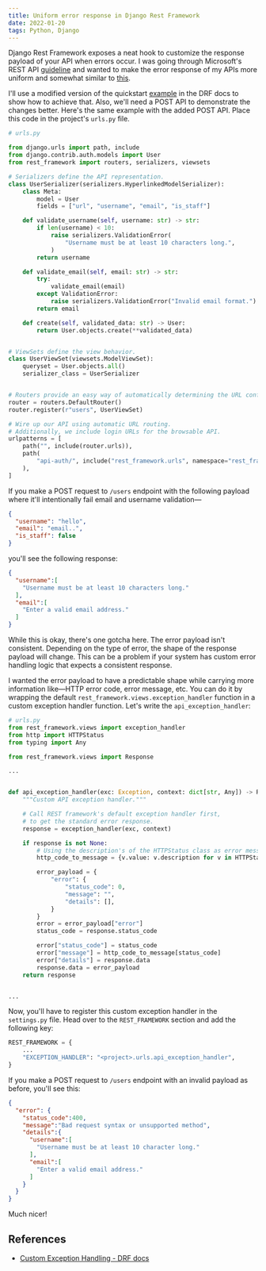 ```yaml
---
title: Uniform error response in Django Rest Framework
date: 2022-01-20
tags: Python, Django
---
```


Django Rest Framework exposes a neat hook to customize the response payload of your API
when errors occur. I was going through Microsoft's REST API
[guideline](https://github.com/microsoft/api-guidelines) and wanted to make the error
response of my APIs more uniform and somewhat similar to
[this](https://github.com/microsoft/api-guidelines/blob/vNext/Guidelines.md#examples).

I'll use a modified version of the quickstart
[example](https://www.django-rest-framework.org/#example) in the DRF docs to show how to
achieve that. Also, we'll need a POST API to demonstrate the changes better. Here's the
same example with the added POST API. Place this code in the project's `urls.py` file.

```python
# urls.py

from django.urls import path, include
from django.contrib.auth.models import User
from rest_framework import routers, serializers, viewsets

# Serializers define the API representation.
class UserSerializer(serializers.HyperlinkedModelSerializer):
    class Meta:
        model = User
        fields = ["url", "username", "email", "is_staff"]

    def validate_username(self, username: str) -> str:
        if len(username) < 10:
            raise serializers.ValidationError(
                "Username must be at least 10 characters long.",
            )
        return username

    def validate_email(self, email: str) -> str:
        try:
            validate_email(email)
        except ValidationError:
            raise serializers.ValidationError("Invalid email format.")
        return email

    def create(self, validated_data: str) -> User:
        return User.objects.create(**validated_data)


# ViewSets define the view behavior.
class UserViewSet(viewsets.ModelViewSet):
    queryset = User.objects.all()
    serializer_class = UserSerializer


# Routers provide an easy way of automatically determining the URL conf.
router = routers.DefaultRouter()
router.register(r"users", UserViewSet)

# Wire up our API using automatic URL routing.
# Additionally, we include login URLs for the browsable API.
urlpatterns = [
    path("", include(router.urls)),
    path(
        "api-auth/", include("rest_framework.urls", namespace="rest_framework")
    ),
]
```

If you make a POST request to `/users` endpoint with the following payload where it'll
intentionally fail email and username validation—

```json
{
  "username": "hello",
  "email": "email..",
  "is_staff": false
}

```

you'll see the following response:

```json
{
  "username":[
    "Username must be at least 10 characters long."
  ],
  "email":[
    "Enter a valid email address."
  ]
}
```

While this is okay, there's one gotcha here. The error payload isn't consistent.
Depending on the type of error, the shape of the response payload will change. This can
be a problem if your system has custom error handling logic that expects a consistent
response.

I wanted the error payload to have a predictable shape while carrying more information
like—HTTP error code, error message, etc. You can do it by wrapping the default
`rest_framework.views.exception_handler` function in a custom exception handler
function. Let's write the `api_exception_handler`:

```python
# urls.py
from rest_framework.views import exception_handler
from http import HTTPStatus
from typing import Any

from rest_framework.views import Response

...


def api_exception_handler(exc: Exception, context: dict[str, Any]) -> Response:
    """Custom API exception handler."""

    # Call REST framework's default exception handler first,
    # to get the standard error response.
    response = exception_handler(exc, context)

    if response is not None:
        # Using the description's of the HTTPStatus class as error message.
        http_code_to_message = {v.value: v.description for v in HTTPStatus}

        error_payload = {
            "error": {
                "status_code": 0,
                "message": "",
                "details": [],
            }
        }
        error = error_payload["error"]
        status_code = response.status_code

        error["status_code"] = status_code
        error["message"] = http_code_to_message[status_code]
        error["details"] = response.data
        response.data = error_payload
    return response


...
```

Now, you'll have to register this custom exception handler in the `settings.py` file.
Head over to the `REST_FRAMEWORK` section and add the following key:

```python
REST_FRAMEWORK = {
    ...
    "EXCEPTION_HANDLER": "<project>.urls.api_exception_handler",
}
```

If you make a POST request to `/users` endpoint with an invalid payload as before,
you'll see this:

```json
{
  "error": {
    "status_code":400,
    "message":"Bad request syntax or unsupported method",
    "details":{
      "username":[
        "Username must be at least 10 character long."
      ],
      "email":[
        "Enter a valid email address."
      ]
    }
  }
}
```

Much nicer!

## References

* [Custom Exception Handling - DRF docs](https://www.django-rest-framework.org/api-guide/exceptions/#custom-exception-handling)
